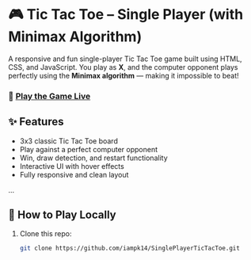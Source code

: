 # 🎮 Tic Tac Toe – Single Player (with Minimax Algorithm)

A responsive and fun single-player Tic Tac Toe game built using HTML, CSS, and JavaScript. You play as **X**, and the computer opponent plays perfectly using the **Minimax algorithm** — making it impossible to beat!

### 🔗 [Play the Game Live](https://iampk14.github.io/SinglePlayerTicTacToe/)

## ✨ Features
- 3x3 classic Tic Tac Toe board  
- Play against a perfect computer opponent  
- Win, draw detection, and restart functionality  
- Interactive UI with hover effects  
- Fully responsive and clean layout

...

## 🚀 How to Play Locally
1. Clone this repo:
   ```bash
   git clone https://github.com/iampk14/SinglePlayerTicTacToe.git
